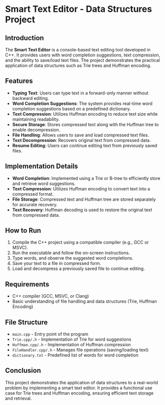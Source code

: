 # Smart Text Editor - Data Structures Project

## Introduction
The **Smart Text Editor** is a console-based text editing tool developed in C++. It provides users with word completion suggestions, text compression, and the ability to save/load text files. The project demonstrates the practical application of data structures such as Trie trees and Huffman encoding.

## Features
- **Typing Text**: Users can type text in a forward-only manner without backward editing.
- **Word Completion Suggestions**: The system provides real-time word completion suggestions based on a predefined dictionary.
- **Text Compression**: Utilizes Huffman encoding to reduce text size while maintaining readability.
- **Secure Storage**: Stores compressed text along with the Huffman tree to enable decompression.
- **File Handling**: Allows users to save and load compressed text files.
- **Text Decompression**: Recovers original text from compressed data.
- **Resume Editing**: Users can continue editing text from previously saved files.

## Implementation Details
- **Word Completion**: Implemented using a Trie or B-tree to efficiently store and retrieve word suggestions.
- **Text Compression**: Utilizes Huffman encoding to convert text into a compressed format.
- **File Storage**: Compressed text and Huffman tree are stored separately for accurate recovery.
- **Text Recovery**: Huffman decoding is used to restore the original text from compressed data.

## How to Run
1. Compile the C++ project using a compatible compiler (e.g., GCC or MSVC).
2. Run the executable and follow the on-screen instructions.
3. Type words, and observe the suggested word completions.
4. Save your text to a file in compressed form.
5. Load and decompress a previously saved file to continue editing.

## Requirements
- C++ compiler (GCC, MSVC, or Clang)
- Basic understanding of file handling and data structures (Trie, Huffman Encoding)

## File Structure
- `main.cpp` - Entry point of the program
- `Trie.cpp/.h` - Implementation of Trie for word suggestions
- `Huffman.cpp/.h` - Implementation of Huffman compression
- `FileHandler.cpp/.h` - Manages file operations (saving/loading text)
- `dictionary.txt` - Predefined list of words for word completion


## Conclusion
This project demonstrates the application of data structures to a real-world problem by implementing a smart text editor. It provides a functional use case for Trie trees and Huffman encoding, ensuring efficient text storage and retrieval.

